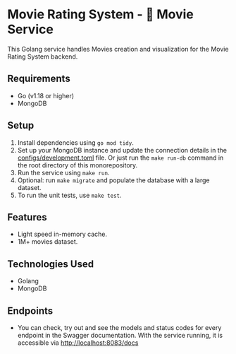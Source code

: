 # Movie Rating System - 🎥 Movie Service

This Golang service handles Movies creation and visualization for the Movie Rating System backend.

## Requirements

- Go (v1.18 or higher)
- MongoDB

## Setup

1. Install dependencies using `go mod tidy`.
2. Set up your MongoDB instance and update the connection details in the [configs/development.toml](configs/development.toml) file. Or just run the `make run-db` command in the root directory of this monorepository.
3. Run the service using `make run`.
4. Optional: run `make migrate` and populate the database with a large dataset.
5. To run the unit tests, use `make test`.

## Features

- Light speed in-memory cache.
- 1M+ movies dataset.

## Technologies Used

- Golang
- MongoDB

## Endpoints

- You can check, try out and see the models and status codes for every endpoint in the Swagger documentation. With the service running, it is accessible via [http://localhost:8083/docs](http://localhost:8083/docs)
